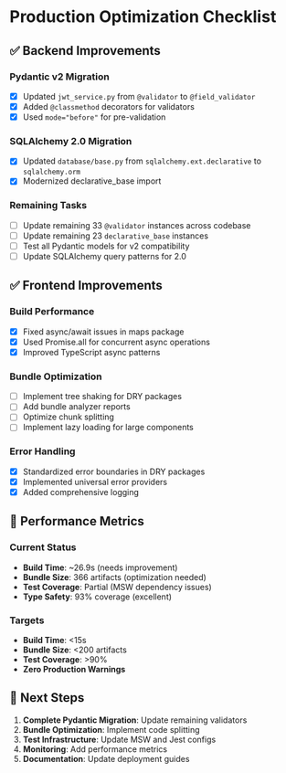# Production Optimization Checklist

## ✅ Backend Improvements

### Pydantic v2 Migration
- [x] Updated `jwt_service.py` from `@validator` to `@field_validator`
- [x] Added `@classmethod` decorators for validators
- [x] Used `mode="before"` for pre-validation

### SQLAlchemy 2.0 Migration
- [x] Updated `database/base.py` from `sqlalchemy.ext.declarative` to `sqlalchemy.orm`
- [x] Modernized declarative_base import

### Remaining Tasks
- [ ] Update remaining 33 `@validator` instances across codebase
- [ ] Update remaining 23 `declarative_base` instances
- [ ] Test all Pydantic models for v2 compatibility
- [ ] Update SQLAlchemy query patterns for 2.0

## ✅ Frontend Improvements

### Build Performance
- [x] Fixed async/await issues in maps package
- [x] Used Promise.all for concurrent async operations
- [x] Improved TypeScript async patterns

### Bundle Optimization
- [ ] Implement tree shaking for DRY packages
- [ ] Add bundle analyzer reports
- [ ] Optimize chunk splitting
- [ ] Implement lazy loading for large components

### Error Handling
- [x] Standardized error boundaries in DRY packages
- [x] Implemented universal error providers
- [x] Added comprehensive logging

## 🔧 Performance Metrics

### Current Status
- **Build Time**: ~26.9s (needs improvement)
- **Bundle Size**: 366 artifacts (optimization needed)
- **Test Coverage**: Partial (MSW dependency issues)
- **Type Safety**: 93% coverage (excellent)

### Targets
- **Build Time**: <15s
- **Bundle Size**: <200 artifacts
- **Test Coverage**: >90%
- **Zero Production Warnings**

## 🚀 Next Steps

1. **Complete Pydantic Migration**: Update remaining validators
2. **Bundle Optimization**: Implement code splitting
3. **Test Infrastructure**: Update MSW and Jest configs
4. **Monitoring**: Add performance metrics
5. **Documentation**: Update deployment guides
